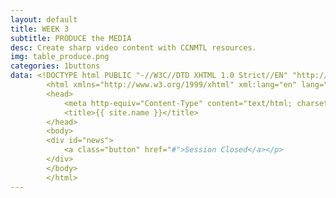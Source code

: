 ```yaml
---
layout: default
title: WEEK 3
subtitle: PRODUCE the MEDIA
desc: Create sharp video content with CCNMTL resources.
img: table_produce.png
categories: 1buttons
data: <!DOCTYPE html PUBLIC "-//W3C//DTD XHTML 1.0 Strict//EN" "http://www.w3.org/TR/xhtml1/DTD/xhtml1-strict.dtd">
        <html xmlns="http://www.w3.org/1999/xhtml" xml:lang="en" lang="en">
        <head>
        	<meta http-equiv="Content-Type" content="text/html; charset=utf-8" />
        	<title>{{ site.name }}</title>
        </head>
        <body>
        <div id="news">
        	<a class="button" href="#">Session Closed</a></p>
        </div>
        </body>
        </html>
---
```

